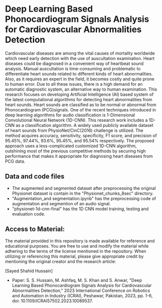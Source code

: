 # Deep Learning Based Phonocardiogram Signals Analysis for Cardiovascular Abnormalities Detection
Cardiovascular diseases are among the vital causes of mortality worldwide which need early detection with the use of auscultation examination. Heart diseases could be diagnosed in a convenient way of heartbeat sound analysis. Manual auscultation is time-consuming and problematic to differentiate heart sounds related to different kinds of heart abnormalities. Also, as it requires an expert in the field, it becomes costly and quite prone to human error. Due to all these issues, there is a high demand for an automatic diagnostic system, an alternative way to human examination. This research focuses on developing Artificial Intelligence (AI) based system of the latest computational algorithms for detecting heart abnormalities from heart sounds. Heart sounds are classified as 
to be normal or abnormal from Phonocardiogram (PCG)signals. One of the recent techniques introduced in deep 
learning algorithms for audio classification is 1-Dimensional Convolutional Neural Network (1D-CNN). This research work includes a 1D-CNN as a classification algorithm. A widely used publicly available dataset of heart sounds from PhysioNet/CinC(2016) challenge is utilized. The method acquires accuracy, sensitivity, specificity, F1 score, and precision of 95.45%, 97.44%, 93.6%, 95.45%, and 95.54% respectively. The proposed approach uses a less-complicated customized 1D-CNN algorithm, outshining most of the previous competitive methods by securing high performance that makes it appropriate for diagnosing heart diseases from PCG data.

## Data and code files
* The augmented and segmented dataset after preprocessing the original Physionet dataset is contain in the "Physionet_chunks_8sec" directory.  
* "Augmentation_and segmentation.ipynb" has the preprocessing code of augmentation and segmention of an audio signal.
* "physionet-1d-cnn-final" has the 1D CNN model training, testing and evaluation code.

## Access to Material:
The material provided in this repository is made available for reference and educational purposes. You are free to use and modify the material while adhering to the terms of the license mentioned in the repository. When utilizing or referencing this material, please give appropriate credit by mentioning the original creator and the research article:

[Sayed Shahid Hussain]

* Paper: S. S. Hussain, M. Ashfaq, M. S. Khan and S. Anwar, "Deep Learning Based Phonocardiogram Signals Analysis for Cardiovascular Abnormalities Detection," 2023 International Conference on Robotics and Automation in Industry (ICRAI), Peshawar, Pakistan, 2023, pp. 1-6, doi: 10.1109/ICRAI57502.2023.10089537.
